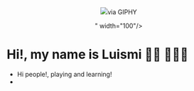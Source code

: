 <div id="header" align="center">
  <img src="<iframe src="https://i.gifer.com/5SM.gif">via GIPHY</a></p>" width="100"/>
</div>

# Hi!, my name is Luismi 💁🏻 👨🏻‍💻 

- Hi people!, playing and learning!
- 

<!---
LuismiBaro/LuismiBaro is a ✨ special ✨ repository because its `README.md` (this file) appears on your GitHub profile.
You can click the Preview link to take a look at your changes.
--->
